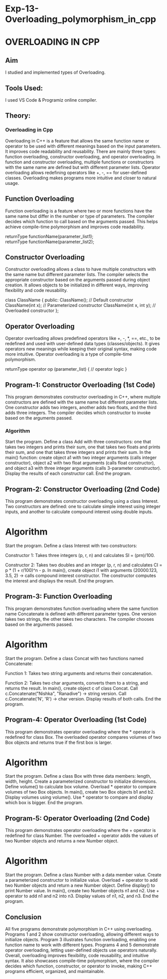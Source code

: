 # Exp-13-Overloading_polymorphism_in_cpp

# OVERLOADING IN CPP

## Aim  
I studied and implemented types of Overloading.

## Tools Used: 
I used VS Code & Programiz online compiler.

## Theory: 
### Overloading in Cpp  
Overloading in C++ is a feature that allows the same function name or operator to be used with different meanings based on the input parameters. It improves code readability and reusability. There are mainly three types: function overloading, constructor overloading, and operator overloading. In function and constructor overloading, multiple functions or constructors with the same name are defined but with different parameter lists. Operator overloading allows redefining operators like +, -, == for user-defined classes. Overloading makes programs more intuitive and closer to natural usage.

## Function Overloading
Function overloading is a feature where two or more functions have the same name but differ in the number or type of parameters. The compiler decides which function to call based on the arguments passed. This helps achieve compile-time polymorphism and improves code readability.

returnType functionName(parameter_list1);  
returnType functionName(parameter_list2);

## Constructor Overloading
Constructor overloading allows a class to have multiple constructors with the same name but different parameter lists. The compiler selects the appropriate constructor based on the arguments passed during object creation. It allows objects to be initialized in different ways, improving flexibility and code reusability.

class ClassName {
public:
    ClassName();                  // Default constructor
    ClassName(int x);             // Parameterized constructor
    ClassName(int x, int y);      // Overloaded constructor
};


## Operator Overloading
Operator overloading allows predefined operators like +, -, *, ==, etc., to be redefined and used with user-defined data types (classes/objects). It gives operators new meanings while keeping their original syntax, making code more intuitive. Operator overloading is a type of compile-time polymorphism.

returnType operator op (parameter_list) {
    // operator logic
}

## Program-1: Constructor Overloading (1st Code)

This program demonstrates constructor overloading in C++, where multiple constructors are defined with the same name but different parameter lists. One constructor adds two integers, another adds two floats, and the third adds three integers. The compiler decides which constructor to invoke based on the arguments passed.

### Algorithm
Start the program.
Define a class Add with three constructors: one that takes two integers and prints their sum, one that takes two floats and prints their sum, and one that takes three integers and prints their sum.
In the main() function: create object a1 with two integer arguments (calls integer constructor), object a2 with two float arguments (calls float constructor), and object a3 with three integer arguments (calls 3-parameter constructor).
Display the results of each constructor call.
End the program.

## Program-2: Constructor Overloading (2nd Code)

This program demonstrates constructor overloading using a class Interest. Two constructors are defined: one to calculate simple interest using integer inputs, and another to calculate compound interest using double inputs.

# Algorithm
Start the program.
Define a class Interest with two constructors:

Constructor 1: Takes three integers (p, r, n) and calculates SI = (prn)/100.

Constructor 2: Takes two doubles and an integer (p, r, n) and calculates CI = p * (1 + r/100)^n - p.
In main(), create object i1 with arguments (20000.123, 3.5, 2) → calls compound interest constructor.
The constructor computes the interest and displays the result.
End the program.

## Program-3: Function Overloading

This program demonstrates function overloading where the same function name Concatenate is defined with different parameter types. One version takes two strings, the other takes two characters. The compiler chooses based on the arguments passed.

# Algorithm
Start the program.
Define a class Concat with two functions named Concatenate:

Function 1: Takes two string arguments and returns their concatenation.

Function 2: Takes two char arguments, converts them to a string, and returns the result.
In main(), create object c of class Concat.
Call c.Concatenate("Nishka", "Ranadive") → string version.
Call c.Concatenate('N', 'R') → char version.
Display results of both calls.
End the program.

## Program-4: Operator Overloading (1st Code)

This program demonstrates operator overloading where the * operator is redefined for class Box. The overloaded operator compares volumes of two Box objects and returns true if the first box is larger.

# Algorithm
Start the program.
Define a class Box with three data members: length, width, height.
Create a parameterized constructor to initialize dimensions.
Define volume() to calculate box volume.
Overload * operator to compare volumes of two Box objects.
In main(), create two Box objects b1 and b2.
Display volumes using volume().
Use * operator to compare and display which box is bigger.
End the program.

## Program-5: Operator Overloading (2nd Code)

This program demonstrates operator overloading where the + operator is redefined for class Number. The overloaded + operator adds the values of two Number objects and returns a new Number object.

# Algorithm
Start the program.
Define a class Number with a data member value.
Create a parameterized constructor to initialize value.
Overload + operator to add two Number objects and return a new Number object.
Define display() to print Number value.
In main(), create two Number objects n1 and n2.
Use + operator to add n1 and n2 into n3.
Display values of n1, n2, and n3.
End the program.


## Conclusion

All five programs demonstrate polymorphism in C++ using overloading. Programs 1 and 2 show constructor overloading, allowing different ways to initialize objects. Program 3 illustrates function overloading, enabling one function name to work with different types. Programs 4 and 5 demonstrate operator overloading, letting user-defined objects use operators naturally. Overall, overloading improves flexibility, code reusability, and intuitive syntax. It also showcases compile-time polymorphism, where the compiler decides which function, constructor, or operator to invoke, making C++ programs efficient, organized, and maintainable.
